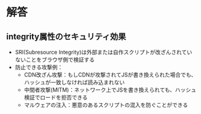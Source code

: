 # 解答

## integrity属性のセキュリティ効果

- SRI(Subresource Integrity)は外部または自作スクリプトが改ざんされていないことをブラウザ側で検証する
- 防止できる攻撃例：
  - CDN改ざん攻撃：もしCDNが攻撃されてJSが書き換えられた場合でも、ハッシュが一致しなければ読み込まれない
  - 中間者攻撃(MITM)：ネットワーク上でJSを書き換えられても、ハッシュ検証でロードを拒否できる
  - マルウェアの注入：悪意のあるスクリプトの混入を防ぐことができる
